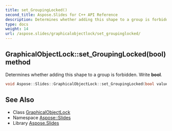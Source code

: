 ```yaml
---
title: set_GroupingLocked()
second_title: Aspose.Slides for C++ API Reference
description: Determines whether adding this shape to a group is forbidden. Write bool.
type: docs
weight: 14
url: /aspose.slides/graphicalobjectlock/set_groupinglocked/
---
```

## GraphicalObjectLock::set_GroupingLocked(bool) method


Determines whether adding this shape to a group is forbidden. Write **bool**.

```cpp
void Aspose::Slides::GraphicalObjectLock::set_GroupingLocked(bool value) override
```

## See Also

* Class [GraphicalObjectLock](../)
* Namespace [Aspose::Slides](../../)
* Library [Aspose.Slides](../../../)